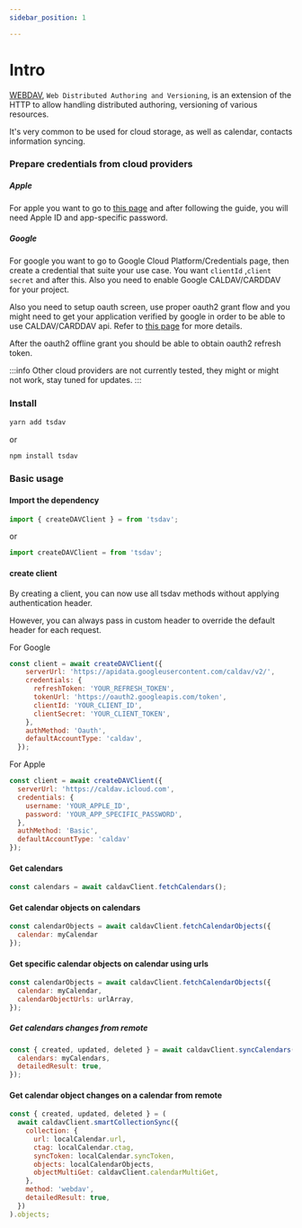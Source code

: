 ```yaml
---
sidebar_position: 1

---
```


# Intro

[WEBDAV]([rfc4918](https://tools.ietf.org/html/rfc4918)), `Web Distributed Authoring and Versioning`, is an extension of the HTTP to allow handling distributed authoring, versioning of various resources.

It's very common to be used for cloud storage, as well as calendar, contacts information syncing.

### Prepare credentials from cloud providers

##### Apple

For apple you want to go to [this page](https://support.apple.com/en-us/HT204397) and after following the guide, you will need Apple ID and app-specific password.

##### Google

For google you want to go to Google Cloud Platform/Credentials page, then create a credential that suite your use case. You want `clientId` ,`client secret` and  after this. Also you need to enable Google CALDAV/CARDDAV for your project.

Also you need to setup oauth screen, use proper oauth2 grant flow and you might need to get your application verified by google in order to be able to use CALDAV/CARDDAV api. Refer to [this page](https://developers.google.com/identity/protocols/oauth2) for more details.

After the oauth2 offline grant you should be able to obtain oauth2 refresh token.

:::info
Other cloud providers are not currently tested, they might or might not work, stay tuned for updates.
:::

### Install

```bash
yarn add tsdav
```

or

```bash
npm install tsdav
```

### Basic usage

#### Import the dependency

```ts
import { createDAVClient } = from 'tsdav';
```

or

```ts
import createDAVClient = from 'tsdav';
```

#### create client

By creating a client, you can now use all tsdav methods without applying authentication header.

However, you can always pass in custom header to override the default header for each request.

For Google

```js
const client = await createDAVClient({
    serverUrl: 'https://apidata.googleusercontent.com/caldav/v2/',
    credentials: {
      refreshToken: 'YOUR_REFRESH_TOKEN',
      tokenUrl: 'https://oauth2.googleapis.com/token',
      clientId: 'YOUR_CLIENT_ID',
      clientSecret: 'YOUR_CLIENT_TOKEN',
    },
    authMethod: 'Oauth',
    defaultAccountType: 'caldav',
  });
```

For Apple

```js
const client = await createDAVClient({
  serverUrl: 'https://caldav.icloud.com',
  credentials: {
    username: 'YOUR_APPLE_ID',
    password: 'YOUR_APP_SPECIFIC_PASSWORD',
  },
  authMethod: 'Basic',
  defaultAccountType: 'caldav'
});
```

#### Get calendars

```js
const calendars = await caldavClient.fetchCalendars();
```

#### Get calendar objects on calendars

```js
const calendarObjects = await caldavClient.fetchCalendarObjects({
  calendar: myCalendar
});
```

#### Get specific calendar objects on calendar using urls

```js
const calendarObjects = await caldavClient.fetchCalendarObjects({
  calendar: myCalendar,
  calendarObjectUrls: urlArray,
});
```

##### Get calendars changes from remote

```js
const { created, updated, deleted } = await caldavClient.syncCalendars({
  calendars: myCalendars,
  detailedResult: true,
});
```

#### Get calendar object changes on a calendar from remote

```js
const { created, updated, deleted } = (
  await caldavClient.smartCollectionSync({
    collection: {
      url: localCalendar.url,
      ctag: localCalendar.ctag,
      syncToken: localCalendar.syncToken,
      objects: localCalendarObjects,
      objectMultiGet: caldavClient.calendarMultiGet,
    },
    method: 'webdav',
    detailedResult: true,
  })
).objects;
```

